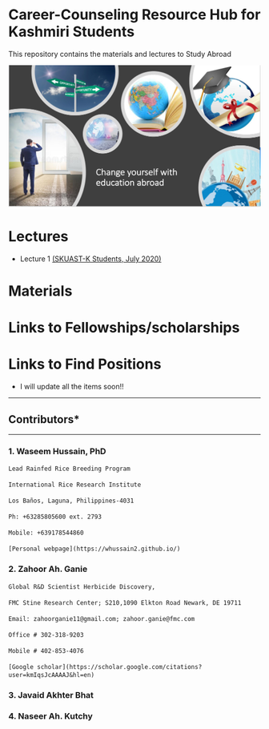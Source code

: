 # Career-Counseling Resource Hub for Kashmiri Students

This repository contains the materials and lectures to Study Abroad

![](www/image.png)


# Lectures

- Lecture 1 [(SKUAST-K Students, July 2020)](https://github.com/whussain2/Career-Counseling/blob/gh-pages/Lectures/Counselling_SKUAST-K.pdf)

# Materials

# Links to Fellowships/scholarships

# Links to Find Positions


- I will update all the items soon!!

****
## Contributors*
****

### 1. Waseem Hussain, PhD

```
Lead Rainfed Rice Breeding Program

International Rice Research Institute

Los Baños, Laguna, Philippines-4031

Ph: +63285805600 ext. 2793

Mobile: +639178544860

[Personal webpage](https://whussain2.github.io/)
```

### 2. Zahoor Ah. Ganie

```
Global R&D Scientist Herbicide Discovery,

FMC Stine Research Center; S210,1090 Elkton Road Newark, DE 19711

Email: zahoorganie11@gmail.com; zahoor.ganie@fmc.com

Office # 302-318-9203

Mobile # 402-853-4076

[Google scholar](https://scholar.google.com/citations?user=kmIqsJcAAAAJ&hl=en)
```

### 3. Javaid Akhter Bhat


### 4. Naseer Ah. Kutchy